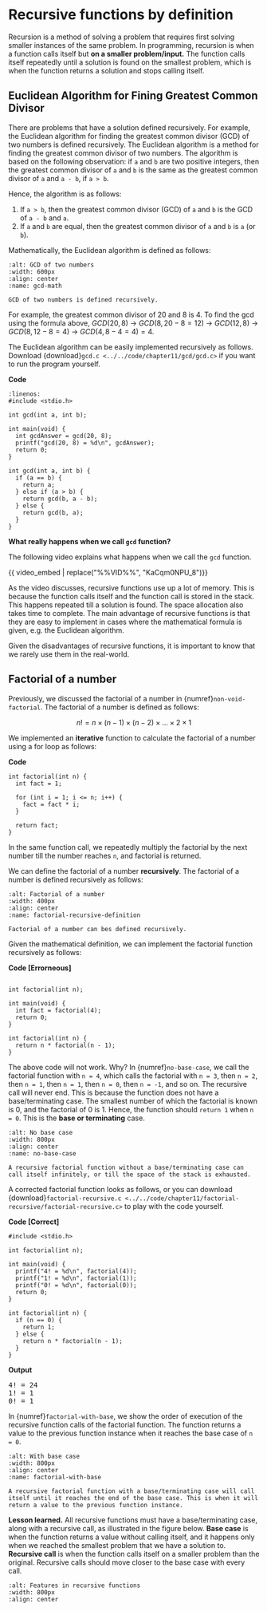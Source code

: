 # Recursive functions by definition

Recursion is a method of solving a problem that requires first solving smaller instances of the same problem. In programming, recursion is when a function calls itself but **on a smaller problem/input.**  The function calls itself repeatedly until a solution is found on the smallest problem, which is when the function returns a solution and stops calling itself.


## Euclidean Algorithm for Fining Greatest Common Divisor

There are problems that have a solution defined recursively. For example, the Euclidean algorithm for finding the greatest common divisor (GCD) of two numbers is defined recursively. The Euclidean algorithm is a method for finding the greatest common divisor of two numbers. The algorithm is based on the following observation: if `a` and `b` are two positive integers, then the greatest common divisor of `a` and `b` is the same as the greatest common divisor of `a` and `a - b`, if `a > b`. 

Hence, the algorithm is as follows:

1. If `a > b`, then the greatest common divisor (GCD) of `a` and `b` is the GCD of `a - b` and `a`.
2. If `a` and `b` are equal, then the greatest common divisor of `a` and `b` is `a` (or `b`).

Mathematically, the Euclidean algorithm is defined as follows:

```{figure} ./images/gcd-math.png
:alt: GCD of two numbers
:width: 600px
:align: center
:name: gcd-math

GCD of two numbers is defined recursively.
```

For example, the greatest common divisor of 20 and 8 is 4. To find the gcd using the formula above, $GCD(20, 8)$ $\rightarrow$ $GCD(8, 20 - 8 = 12)$ $\rightarrow$ $GCD(12, 8)$ $\rightarrow$ $GCD(8, 12 - 8 = 4)$ $\rightarrow$ $GCD(4, 8 - 4 = 4) = 4$. 

The Euclidean algorithm can be easily implemented recursively as follows. Download {download}`gcd.c <../../code/chapter11/gcd/gcd.c>` if you want to run the program yourself. 

**Code**
```{code-block} c
:linenos:
#include <stdio.h>

int gcd(int a, int b);

int main(void) {
  int gcdAnswer = gcd(20, 8);
  printf("gcd(20, 8) = %d\n", gcdAnswer);
  return 0;
}

int gcd(int a, int b) {
  if (a == b) {
    return a;
  } else if (a > b) {
    return gcd(b, a - b);
  } else {
    return gcd(b, a);
  }
}
```

**What really happens when we call `gcd` function?** 

The following video explains what happens when we call the `gcd` function.

{{ video_embed | replace("%%VID%%", "KaCqm0NPU_8")}}

As the video discusses, recursive functions use up a lot of memory. This is because the function calls itself and the function call is stored in the stack. This happens repeated till a solution is found. The space allocation also takes time to complete. The main advantage of recursive functions is that they are easy to implement in cases where the mathematical formula is given, e.g. the Euclidean algorithm.

Given the disadvantages of recursive functions, it is important to know that we rarely use them in the real-world. 

## Factorial of a number

Previously, we discussed the factorial of a number in {numref}`non-void-factorial`. The factorial of a number is defined as follows:

$$n! = n \times (n - 1) \times (n - 2) \times \dots \times 2 \times 1$$

We implemented an **iterative** function to calculate the factorial of a number using a for loop as follows:

**Code**
```{code-block} c
int factorial(int n) {
  int fact = 1;

  for (int i = 1; i <= n; i++) {
    fact = fact * i;
  }

  return fact;
}
```

In the same function call, we repeatedly multiply the factorial by the next number till the number reaches `n`, and factorial is returned. 

We can define the factorial of a number **recursively**. The factorial of a number is defined recursively as follows:

```{figure} ./images/factorial-recursive-definition.png
:alt: Factorial of a number
:width: 400px
:align: center
:name: factorial-recursive-definition

Factorial of a number can bes defined recursively.
```

Given the mathematical definition, we can implement the factorial function recursively as follows:

**Code [Errorneous]**
```{code-block} c

int factorial(int n);

int main(void) {
  int fact = factorial(4);
  return 0;
}

int factorial(int n) {
  return n * factorial(n - 1);
}
```

The above code will not work. Why? In {numref}`no-base-case`, we call the factorial function with `n = 4`, which calls the factorial with `n = 3`, then `n = 2`, then `n = 1`, then `n = 1`, then `n = 0`, then `n = -1`, and so on. The recursive call will never end. This is because the function does not have a base/terminating case. The smallest number of which the factorial is known is 0, and the factorial of 0 is 1. Hence, the function should `return 1` when `n = 0`. This is the **base or terminating** case. 


```{figure} ./images/no-base-case.png
:alt: No base case
:width: 800px
:align: center
:name: no-base-case

A recursive factorial function without a base/terminating case can call itself infinitely, or till the space of the stack is exhausted.
```

A corrected factorial function looks as follows, or you can download {download}`factorial-recursive.c <../../code/chapter11/factorial-recursive/factorial-recursive.c>` to play with the code yourself.

**Code [Correct]**
```{code-block} c
#include <stdio.h>

int factorial(int n);

int main(void) {
  printf("4! = %d\n", factorial(4));
  printf("1! = %d\n", factorial(1));
  printf("0! = %d\n", factorial(0));
  return 0;
}

int factorial(int n) {
  if (n == 0) {
    return 1;
  } else {
    return n * factorial(n - 1);
  }
}
```

**Output**
<pre>
4! = 24
1! = 1
0! = 1
</pre>

In {numref}`factorial-with-base`, we show the order of execution of the recursive function calls of the factorial function. The function returns a value to the previous function instance when it reaches the base case of `n = 0`.

```{figure} ./images/factorial-with-base.png
:alt: With base case
:width: 800px
:align: center
:name: factorial-with-base

A recursive factorial function with a base/terminating case will call itself until it reaches the end of the base case. This is when it will return a value to the previous function instance.
```

**Lesson learned.** All recursive functions must have a base/terminating case, along with a recursive call, as illustrated in the figure below. **Base case** is when the function returns a value without calling itself, and it happens only when we reached the smallest problem that we have a solution to. **Recursive call** is when the function calls itself on a smaller problem than the original. Recursive calls should move closer to the base case with every call. 


```{figure} ./images/features-in-recursive-func.png
:alt: Features in recursive functions
:width: 800px
:align: center
```


